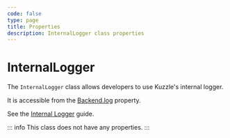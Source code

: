 ```yaml
---
code: false
type: page
title: Properties
description: InternalLogger class properties
---
```


# InternalLogger

The `InternalLogger` class allows developers to use Kuzzle's internal logger.  

It is accessible from the [Backend.log](/core/2/framework/classes/backend/properties#log) property.

See the [Internal Logger](/core/2/guides/advanced/10-internal-logger) guide.

::: info
This class does not have any properties.
:::
